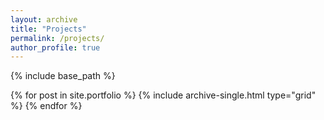 ```yaml
---
layout: archive
title: "Projects"
permalink: /projects/
author_profile: true
---
```


{% include base_path %}

<div class="grid__wrapper">
  {% for post in site.portfolio %}
    {% include archive-single.html type="grid" %}
  {% endfor %}
</div>
